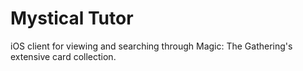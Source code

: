 # Mystical Tutor

iOS client for viewing and searching through Magic: The Gathering's extensive card collection.

